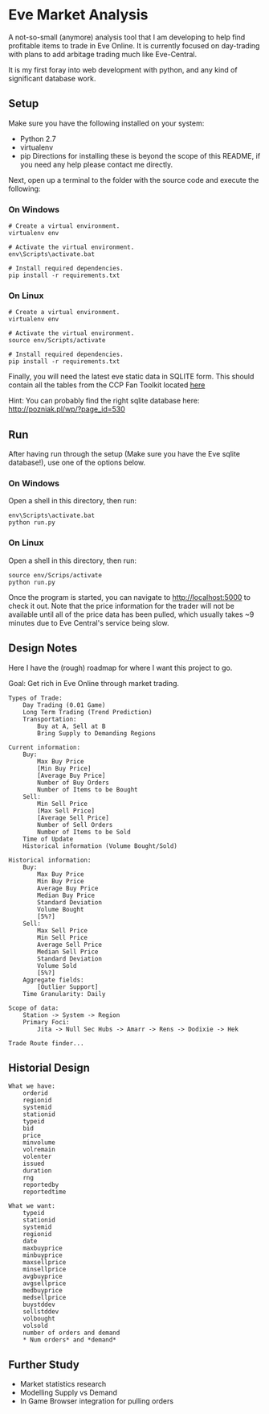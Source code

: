 Eve Market Analysis
===================

A not-so-small (anymore) analysis tool that I am developing to help find profitable items to trade in Eve Online.
It is currently focused on day-trading with plans to add arbitage trading much like Eve-Central.

It is my first foray into web development with python, and any kind of significant database work.

Setup
-----
Make sure you have the following installed on your system:
* Python 2.7
* virtualenv
* pip
Directions for installing these is beyond the scope of this README, if you need any help please contact me directly.

Next, open up a terminal to the folder with the source code and execute the following:
### On Windows
```
# Create a virtual environment.
virtualenv env

# Activate the virtual environment.
env\Scripts\activate.bat

# Install required dependencies.
pip install -r requirements.txt
```

### On Linux
```
# Create a virtual environment.
virtualenv env

# Activate the virtual environment.
source env/Scripts/activate

# Install required dependencies.
pip install -r requirements.txt
```

Finally, you will need the latest eve static data in SQLITE form. This should contain all the tables from the CCP Fan Toolkit located [here](http://community.eveonline.com/community/fansites/toolkit/)

Hint: You can probably find the right sqlite database here: http://pozniak.pl/wp/?page_id=530

Run
---
After having run through the setup (Make sure you have the Eve sqlite database!), use one of the options below.

### On Windows
Open a shell in this directory, then run:
```
env\Scripts\activate.bat
python run.py
```

### On Linux
Open a shell in this directory, then run:
```
source env/Scrips/activate
python run.py
```

Once the program is started, you can navigate to [http://localhost:5000](http://localhost:5000) to check it out. Note that the price information for the trader will not be available until all of the price data has been pulled, which usually takes ~9 minutes due to Eve Central's service being slow.

Design Notes
------------
Here I have the (rough) roadmap for where I want this project to go.

Goal:
	Get rich in Eve Online through market trading.

	Types of Trade:
		Day Trading (0.01 Game)
		Long Term Trading (Trend Prediction)
		Transportation:
			Buy at A, Sell at B
			Bring Supply to Demanding Regions

	Current information:
		Buy:
			Max Buy Price
			[Min Buy Price]
			[Average Buy Price]
			Number of Buy Orders
			Number of Items to be Bought
		Sell:
			Min Sell Price
			[Max Sell Price]
			[Average Sell Price]
			Number of Sell Orders
			Number of Items to be Sold
		Time of Update
		Historical information (Volume Bought/Sold)

	Historical information:
		Buy:
			Max Buy Price
			Min Buy Price
			Average Buy Price
			Median Buy Price
			Standard Deviation
			Volume Bought
			[5%?]
		Sell:
			Max Sell Price
			Min Sell Price
			Average Sell Price
			Median Sell Price
			Standard Deviation
			Volume Sold
			[5%?]
		Aggregate fields:
			[Outlier Support]
		Time Granularity: Daily

	Scope of data:
		Station -> System -> Region
		Primary Foci:
			Jita -> Null Sec Hubs -> Amarr -> Rens -> Dodixie -> Hek

	Trade Route finder...

Historial Design
----------------
    What we have:
        orderid
        regionid
        systemid
        stationid
        typeid
        bid
        price
        minvolume
        volremain
        volenter
        issued
        duration
        rng
        reportedby
        reportedtime

    What we want:
        typeid
        stationid
        systemid
        regionid
        date
        maxbuyprice
        minbuyprice
        maxsellprice
        minsellprice
        avgbuyprice
        avgsellprice
        medbuyprice
        medsellprice
        buystddev
        sellstddev
        volbought
        volsold
        number of orders and demand
        * Num orders* and *demand*

Further Study
-------------
* Market statistics research
* Modelling Supply vs Demand
* In Game Browser integration for pulling orders